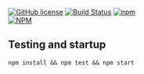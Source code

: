 [![GitHub license](https://img.shields.io/github/license/mashape/apistatus.svg)](https://github.com/qaap/node-kickstart/blob/master/LICENSE)
[![Build Status](https://travis-ci.org/qaap/node-kickstart.svg?branch=master)](https://travis-ci.org/qaap/node-kickstart)
[![npm](https://img.shields.io/npm/dm/qaap-node-kickstart.svg?maxAge=2592000)](https://www.npmjs.com/package/qaap-node-kickstart)  
[![NPM](https://nodei.co/npm/qaap-node-kickstart.png?downloads=true&downloadRank=true&stars=true)](https://nodei.co/npm/qaap-node-kickstart/)

## Testing and startup
```
npm install && npm test && npm start
```
